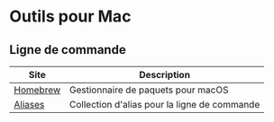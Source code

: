 # Outils pour Mac

## Ligne de commande

| Site                                                | Description                                  |
| --------------------------------------------------- | -------------------------------------------- |
| [Homebrew](https://brew.sh)                         | Gestionnaire de paquets pour macOS           |
| [Aliases](https://github.com/sebglazebrook/aliases) | Collection d'alias pour la ligne de commande |
